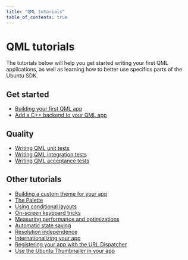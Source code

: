 ```yaml
---
title: "QML tutorials"
table_of_contents: true
---
```


# QML tutorials

The tutorials below will help you get started writing your first QML
applications, as well as learning how to better use specifics parts of the
Ubuntu SDK.

## Get started

  * [Building your first QML app](building-your-first-qml-app.html)
  * [Add a C++ backend to your QML app](add-cpp-backend-your-qml-app.html)

## Quality

  * [Writing QML unit tests](qml-unit-testing.html)
  * [Writing QML integration tests](qml-integration-testing.html)
  * [Writing QML acceptance tests](writing-qml-acceptance-tests.html)

## Other tutorials

  * [Building a custom theme for your app](https://developer.ubuntu.com/api/apps/qml/current/UbuntuUserInterfaceToolkit.ubuntu-theming/)
  * [The Palette](ubuntu-ui-toolkit-palette.html)
  * [Using conditional layouts](https://developer.ubuntu.com/api/apps/qml/current/UbuntuUserInterfaceToolkit.ubuntu-layouts/)
  * [On-screen keyboard tricks](ubuntu-screen-keyboard-tricks.html)
  * [Measuring performance and optimizations](performance-and-qml-applications-ubuntu.html)
  * [Automatic state saving](https://developer.ubuntu.com/api/apps/qml/current/UbuntuUserInterfaceToolkit.statesaving/)
  * [Resolution independence](https://developer.ubuntu.com/api/apps/qml/current/UbuntuUserInterfaceToolkit.resolution-independence/)
  * [Internationalizing your app](internationalizing-your-app.html)
  * [Registering your app with the URL Dispatcher](register-your-app-url-dispatcher.html)
  * [Use the Ubuntu Thumbnailer in your app](use-ubuntu-thumbnailer.html)
